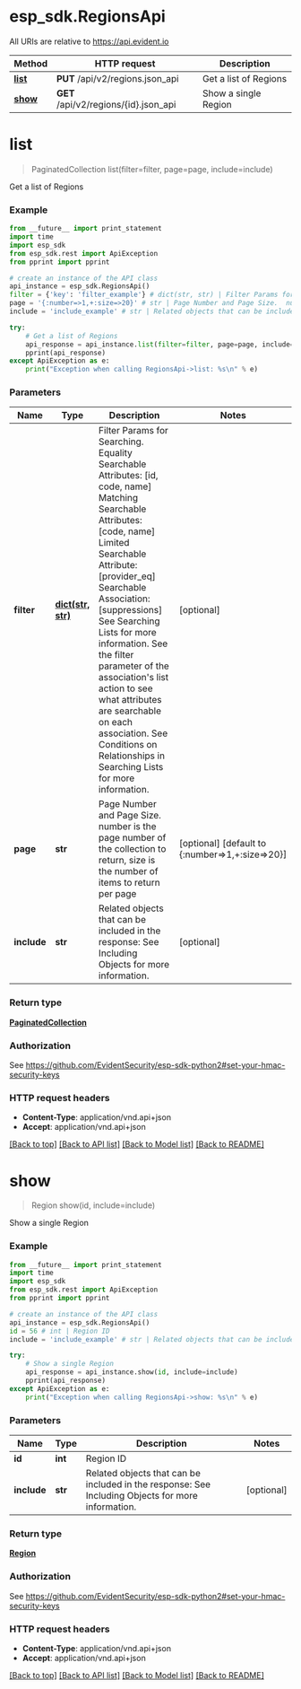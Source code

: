 # esp_sdk.RegionsApi

All URIs are relative to https://api.evident.io

Method | HTTP request | Description
------------- | ------------- | -------------
[**list**](RegionsApi.md#list) | **PUT** /api/v2/regions.json_api | Get a list of Regions
[**show**](RegionsApi.md#show) | **GET** /api/v2/regions/{id}.json_api | Show a single Region


# **list**
> PaginatedCollection list(filter=filter, page=page, include=include)

Get a list of Regions



### Example 
```python
from __future__ import print_statement
import time
import esp_sdk
from esp_sdk.rest import ApiException
from pprint import pprint

# create an instance of the API class
api_instance = esp_sdk.RegionsApi()
filter = {'key': 'filter_example'} # dict(str, str) | Filter Params for Searching.  Equality Searchable Attributes: [id, code, name] Matching Searchable Attributes: [code, name] Limited Searchable Attribute: [provider_eq]  Searchable Association: [suppressions] See Searching Lists for more information. See the filter parameter of the association's list action to see what attributes are searchable on each association. See Conditions on Relationships in Searching Lists for more information. (optional)
page = '{:number=>1,+:size=>20}' # str | Page Number and Page Size.  number is the page number of the collection to return, size is the number of items to return per page (optional) (default to {:number=>1,+:size=>20})
include = 'include_example' # str | Related objects that can be included in the response:   See Including Objects for more information. (optional)

try: 
    # Get a list of Regions
    api_response = api_instance.list(filter=filter, page=page, include=include)
    pprint(api_response)
except ApiException as e:
    print("Exception when calling RegionsApi->list: %s\n" % e)
```

### Parameters

Name | Type | Description  | Notes
------------- | ------------- | ------------- | -------------
 **filter** | [**dict(str, str)**](str.md)| Filter Params for Searching.  Equality Searchable Attributes: [id, code, name] Matching Searchable Attributes: [code, name] Limited Searchable Attribute: [provider_eq]  Searchable Association: [suppressions] See Searching Lists for more information. See the filter parameter of the association&#39;s list action to see what attributes are searchable on each association. See Conditions on Relationships in Searching Lists for more information. | [optional] 
 **page** | **str**| Page Number and Page Size.  number is the page number of the collection to return, size is the number of items to return per page | [optional] [default to {:number&#x3D;&gt;1,+:size&#x3D;&gt;20}]
 **include** | **str**| Related objects that can be included in the response:   See Including Objects for more information. | [optional] 

### Return type

[**PaginatedCollection**](PaginatedCollection.md)

### Authorization

See https://github.com/EvidentSecurity/esp-sdk-python2#set-your-hmac-security-keys

### HTTP request headers

 - **Content-Type**: application/vnd.api+json
 - **Accept**: application/vnd.api+json

[[Back to top]](#) [[Back to API list]](../README.md#documentation-for-api-endpoints) [[Back to Model list]](../README.md#documentation-for-models) [[Back to README]](../README.md)

# **show**
> Region show(id, include=include)

Show a single Region



### Example 
```python
from __future__ import print_statement
import time
import esp_sdk
from esp_sdk.rest import ApiException
from pprint import pprint

# create an instance of the API class
api_instance = esp_sdk.RegionsApi()
id = 56 # int | Region ID
include = 'include_example' # str | Related objects that can be included in the response:   See Including Objects for more information. (optional)

try: 
    # Show a single Region
    api_response = api_instance.show(id, include=include)
    pprint(api_response)
except ApiException as e:
    print("Exception when calling RegionsApi->show: %s\n" % e)
```

### Parameters

Name | Type | Description  | Notes
------------- | ------------- | ------------- | -------------
 **id** | **int**| Region ID | 
 **include** | **str**| Related objects that can be included in the response:   See Including Objects for more information. | [optional] 

### Return type

[**Region**](Region.md)

### Authorization

See https://github.com/EvidentSecurity/esp-sdk-python2#set-your-hmac-security-keys

### HTTP request headers

 - **Content-Type**: application/vnd.api+json
 - **Accept**: application/vnd.api+json

[[Back to top]](#) [[Back to API list]](../README.md#documentation-for-api-endpoints) [[Back to Model list]](../README.md#documentation-for-models) [[Back to README]](../README.md)

